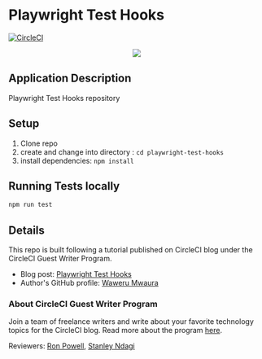 # Playwright Test Hooks

[![CircleCI](https://circleci.com/gh/CIRCLECI-GWP/playwright-test-hooks.svg?style=svg)](https://circleci.com/gh/CIRCLECI-GWP/playwright-test-hooks)

<p align="center"><img src="https://avatars3.githubusercontent.com/u/59034516"></p>

## Application Description

Playwright Test Hooks repository

## Setup

1. Clone repo
2. create and change into directory : `cd playwright-test-hooks`
3. install dependencies:  `npm install`

## Running Tests locally

```bash
npm run test
```

## Details

This repo is built following a tutorial published on CircleCI blog under the CircleCI Guest Writer Program.

- Blog post: [Playwright Test Hooks][blog]
- Author's GitHub profile: [Waweru Mwaura][author]

### About CircleCI Guest Writer Program

Join a team of freelance writers and write about your favorite technology topics for the CircleCI blog. Read more about the program [here][gwp-program].

Reviewers: [Ron Powell][ron], [Stanley Ndagi][stan]

[blog]: https://circleci.com/blog/playwright-test-hooks
[author]: https://github.com/mwaz
[gwp-program]: https://circle.ci/3ahQxfu
[ron]: https://github.com/ronpowelljr
[stan]: https://github.com/NdagiStanley
